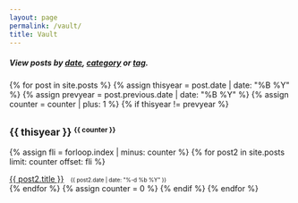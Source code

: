 ```yaml
---
layout: page
permalink: /vault/
title: Vault
---
```


<h5>View posts by <a href="/vault/">date</a>, <a href="/categories/">category</a> or <a href="/tags/">tag</a>.</h5>

<div class="post">

{% for post in site.posts %}
{% assign thisyear = post.date | date: "%B %Y" %}
{% assign prevyear = post.previous.date | date: "%B %Y" %}
{% assign counter = counter | plus: 1 %}
{% if thisyear != prevyear %}

<h2><small>{{ thisyear }} <small><strong><sup>{{ counter }}</sup></strong></small></small></h2>

{% assign fli = forloop.index | minus: counter %}
{% for post2 in site.posts limit: counter offset: fli %}

<a href="{{ post2.url }}">{{ post2.title }}</a>&nbsp;&nbsp;
<small><small><time datetime="{{ post2.date | date_to_xmlschema }}">{{ post2.date | date: "%-d %b %Y" }}</time></small></small>
<br>
{% endfor %}
{% assign counter = 0 %}
{% endif %}
{% endfor %}
</div>
<br><br>
